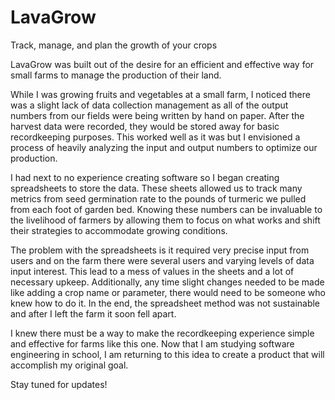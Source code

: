 # LavaGrow
Track, manage, and plan the growth of your crops

LavaGrow was built out of the desire for an efficient and effective way for small farms to manage the production of their land. 

While I was growing fruits and vegetables at a small farm, I noticed there was a slight lack of data collection management as all of the output numbers from our fields were being written by hand on paper. After the harvest data were recorded, they would be stored away for basic recordkeeping purposes. This worked well as it was but I envisioned a process of heavily analyzing the input and output numbers to optimize our production. 

I had next to no experience creating software so I began creating spreadsheets to store the data. These sheets allowed us to track many metrics from seed germination rate to the pounds of turmeric we pulled from each foot of garden bed. Knowing these numbers can be invaluable to the livelihood of farmers by allowing them to focus on what works and shift their strategies to accommodate growing conditions.  

The problem with the spreadsheets is it required very precise input from users and on the farm there were several users and varying levels of data input interest. This lead to a mess of values in the sheets and a lot of necessary upkeep. Additionally, any time slight changes needed to be made like adding a crop name or parameter, there would need to be someone who knew how to do it. In the end, the spreadsheet method was not sustainable and after I left the farm it soon fell apart.

I knew there must be a way to make the recordkeeping experience simple and effective for farms like this one. Now that I am studying software engineering in school, I am returning to this idea to create a product that will accomplish my original goal.

Stay tuned for updates!
